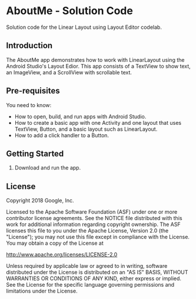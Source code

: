 AboutMe - Solution Code
=======================

Solution code for the Linear Layout using Layout Editor codelab.

Introduction
------------
The AboutMe app demonstrates how to work with LinearLayout
using the Android Studio's Layout Edior.
This app consists of a TextView to show  text,
an ImageView, and a ScrollView with scrollable text.

Pre-requisites
--------------

You need to know:

- How to open, build, and run apps with Android Studio.
- How to create a basic app with one Activity and one layout that uses
  TextView, Button, and a basic layout such as LinearLayout.
- How to add a click handler to a Button.

Getting Started
---------------

1. Download and run the app.

License
-------

Copyright 2018 Google, Inc.

Licensed to the Apache Software Foundation (ASF) under one or more contributor
license agreements.  See the NOTICE file distributed with this work for
additional information regarding copyright ownership.  The ASF licenses this
file to you under the Apache License, Version 2.0 (the "License"); you may not
use this file except in compliance with the License.  You may obtain a copy of
the License at

  http://www.apache.org/licenses/LICENSE-2.0

Unless required by applicable law or agreed to in writing, software
distributed under the License is distributed on an "AS IS" BASIS, WITHOUT
WARRANTIES OR CONDITIONS OF ANY KIND, either express or implied.  See the
License for the specific language governing permissions and limitations under
the License.